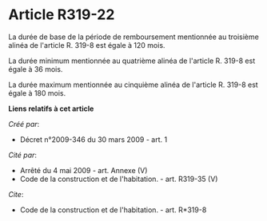 # Article R319-22

La durée de base de la période de remboursement mentionnée au troisième alinéa de l'article R. 319-8 est égale à 120 mois. 

La durée minimum mentionnée au quatrième alinéa de l'article R. 319-8 est égale à 36 mois. 

La durée maximum mentionnée au cinquième alinéa de l'article R. 319-8 est égale à 180 mois.

**Liens relatifs à cet article**

_Créé par_:

  - Décret n°2009-346 du 30 mars 2009 - art. 1

_Cité par_:

  - Arrêté du 4 mai 2009 - art. Annexe (V)
  - Code de la construction et de l'habitation. - art. R319-35 (V)

_Cite_:

  - Code de la construction et de l'habitation. - art. R*319-8
